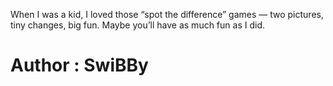 <p>When I was a kid, I loved those “spot the difference” games — two pictures, tiny changes, big fun. Maybe you’ll have as much fun as I did.</p>

<h1>Author : SwiBBy</h1>